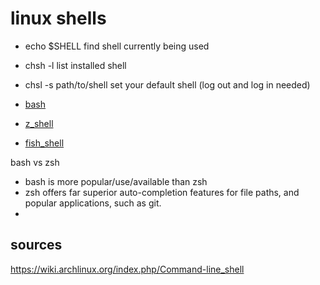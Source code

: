 # linux shells
- echo $SHELL
find shell currently being used
- chsh -l
list installed shell
- chsl -s path/to/shell
set your default shell (log out and log in needed)

- [bash](./bash/index.md)
- [z_shell](./z_shell/index.md)
- [fish_shell](./fish_shell/index.md)

bash vs zsh
- bash is more popular/use/available than zsh
- zsh offers far superior auto-completion features for file paths, and popular applications, such as git.
-



## sources
https://wiki.archlinux.org/index.php/Command-line_shell

